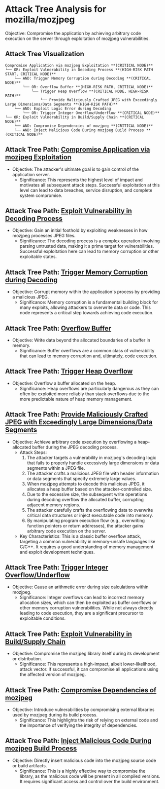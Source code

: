 # Attack Tree Analysis for mozilla/mozjpeg

Objective: Compromise the application by achieving arbitrary code execution on the server through exploitation of mozjpeg vulnerabilities.

## Attack Tree Visualization

```
Compromise Application via mozjpeg Exploitation **(CRITICAL NODE)**
└── OR: Exploit Vulnerability in Decoding Process **(HIGH-RISK PATH START, CRITICAL NODE)**
    └── AND: Trigger Memory Corruption during Decoding **(CRITICAL NODE)**
        └── OR: Overflow Buffer **(HIGH-RISK PATH, CRITICAL NODE)**
            └── Trigger Heap Overflow **(CRITICAL NODE, HIGH-RISK PATH)**
                └── Provide Maliciously Crafted JPEG with Exceedingly Large Dimensions/Data Segments **(HIGH-RISK PATH)**
    └── AND: Exploit Logic Error during Decoding
        └── OR: Trigger Integer Overflow/Underflow **(CRITICAL NODE)**
└── OR: Exploit Vulnerability in Build/Supply Chain **(CRITICAL NODE)**
    └── AND: Compromise Dependencies of mozjpeg **(CRITICAL NODE)**
    └── AND: Inject Malicious Code During mozjpeg Build Process **(CRITICAL NODE)**
```


## Attack Tree Path: [Compromise Application via mozjpeg Exploitation](./attack_tree_paths/compromise_application_via_mozjpeg_exploitation.md)

* Objective: The attacker's ultimate goal is to gain control of the application server.
    * Significance: This represents the highest level of impact and motivates all subsequent attack steps. Successful exploitation at this level can lead to data breaches, service disruption, and complete system compromise.

## Attack Tree Path: [Exploit Vulnerability in Decoding Process](./attack_tree_paths/exploit_vulnerability_in_decoding_process.md)

* Objective: Gain an initial foothold by exploiting weaknesses in how mozjpeg processes JPEG files.
    * Significance: The decoding process is a complex operation involving parsing untrusted data, making it a prime target for vulnerabilities. Successful exploitation here can lead to memory corruption or other exploitable states.

## Attack Tree Path: [Trigger Memory Corruption during Decoding](./attack_tree_paths/trigger_memory_corruption_during_decoding.md)

* Objective: Corrupt memory within the application's process by providing a malicious JPEG.
    * Significance: Memory corruption is a fundamental building block for many exploits, allowing attackers to overwrite data or code. This node represents a critical step towards achieving code execution.

## Attack Tree Path: [Overflow Buffer](./attack_tree_paths/overflow_buffer.md)

* Objective: Write data beyond the allocated boundaries of a buffer in memory.
    * Significance: Buffer overflows are a common class of vulnerability that can lead to memory corruption and, ultimately, code execution.

## Attack Tree Path: [Trigger Heap Overflow](./attack_tree_paths/trigger_heap_overflow.md)

* Objective: Overflow a buffer allocated on the heap.
    * Significance: Heap overflows are particularly dangerous as they can often be exploited more reliably than stack overflows due to the more predictable nature of heap memory management.

## Attack Tree Path: [Provide Maliciously Crafted JPEG with Exceedingly Large Dimensions/Data Segments](./attack_tree_paths/provide_maliciously_crafted_jpeg_with_exceedingly_large_dimensionsdata_segments.md)

* Objective: Achieve arbitrary code execution by overflowing a heap-allocated buffer during the JPEG decoding process.
    * Attack Steps:
        1. The attacker targets a vulnerability in mozjpeg's decoding logic that fails to properly handle excessively large dimensions or data segments within a JPEG file.
        2. The attacker crafts a malicious JPEG file with header information or data segments that specify extremely large values.
        3. When mozjpeg attempts to decode this malicious JPEG, it allocates a heap buffer based on the attacker-controlled size.
        4. Due to the excessive size, the subsequent write operations during decoding overflow the allocated buffer, corrupting adjacent memory regions.
        5. The attacker carefully crafts the overflowing data to overwrite critical data structures or inject executable code into memory.
        6. By manipulating program execution flow (e.g., overwriting function pointers or return addresses), the attacker gains arbitrary code execution on the server.
    * Key Characteristics: This is a classic buffer overflow attack, targeting a common vulnerability in memory-unsafe languages like C/C++. It requires a good understanding of memory management and exploit development techniques.

## Attack Tree Path: [Trigger Integer Overflow/Underflow](./attack_tree_paths/trigger_integer_overflowunderflow.md)

* Objective: Cause an arithmetic error during size calculations within mozjpeg.
    * Significance: Integer overflows can lead to incorrect memory allocation sizes, which can then be exploited as buffer overflows or other memory corruption vulnerabilities. While not always directly leading to code execution, they are a significant precursor to exploitable conditions.

## Attack Tree Path: [Exploit Vulnerability in Build/Supply Chain](./attack_tree_paths/exploit_vulnerability_in_buildsupply_chain.md)

* Objective: Compromise the mozjpeg library itself during its development or distribution.
    * Significance: This represents a high-impact, albeit lower-likelihood, attack vector. If successful, it can compromise all applications using the affected version of mozjpeg.

## Attack Tree Path: [Compromise Dependencies of mozjpeg](./attack_tree_paths/compromise_dependencies_of_mozjpeg.md)

* Objective: Introduce vulnerabilities by compromising external libraries used by mozjpeg during its build process.
    * Significance: This highlights the risk of relying on external code and the importance of verifying the integrity of dependencies.

## Attack Tree Path: [Inject Malicious Code During mozjpeg Build Process](./attack_tree_paths/inject_malicious_code_during_mozjpeg_build_process.md)

* Objective: Directly insert malicious code into the mozjpeg source code or build artifacts.
    * Significance: This is a highly effective way to compromise the library, as the malicious code will be present in all compiled versions. It requires significant access and control over the build environment.

